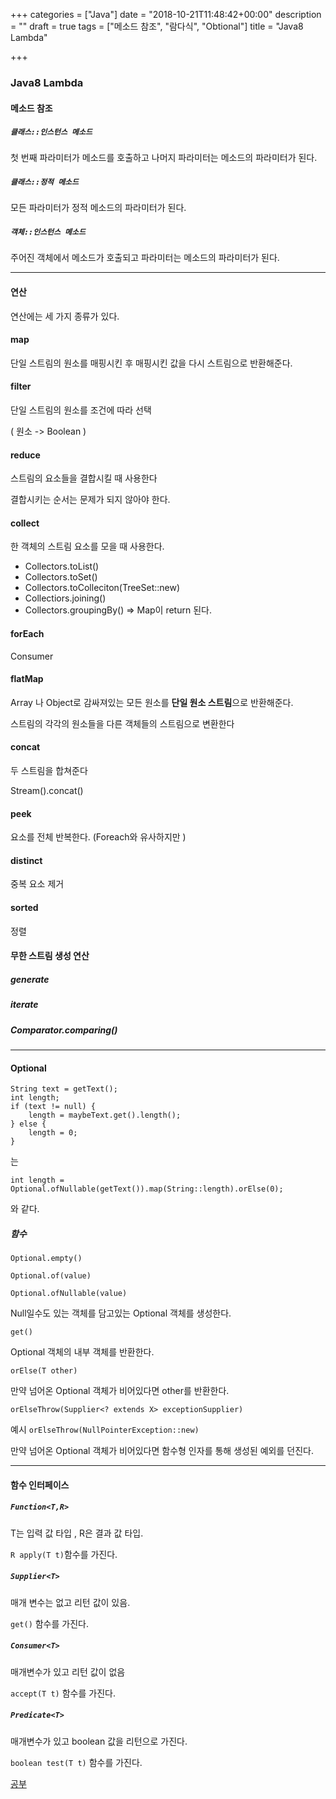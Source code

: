 +++
categories = ["Java"]
date = "2018-10-21T11:48:42+00:00"
description = ""
draft = true
tags = ["메소드 참조", "람다식", "Obtional"]
title = "Java8 Lambda"

+++
### Java8 Lambda

#### 메소드 참조

##### `클래스::인스턴스 메소드`

첫 번째 파라미터가 메소드를 호출하고 나머지 파라미터는 메소드의 파라미터가 된다.

##### `클래스::정적 메소드`

모든 파라미터가 정적 메소드의 파라미터가 된다.

##### `객체::인스턴스 메소드`

주어진 객체에서 메소드가 호출되고 파라미터는 메소드의 파라미터가 된다.

***

#### 연산

연산에는 세 가지 종류가 있다.

#### map

단일 스트림의 원소를 매핑시킨 후 매핑시킨 값을 다시 스트림으로 반환해준다.

#### filter

단일 스트림의 원소를 조건에 따라 선택

( 원소 -> Boolean )

#### reduce

스트림의 요소들을 결합시킬 때 사용한다

결합시키는 순서는 문제가 되지 않아야 한다.

#### collect

한 객체의 스트림 요소를 모을 때 사용한다.

* Collectors.toList()
* Collectors.toSet()
* Collectors.toColleciton(TreeSet::new)
* Collectiors.joining()
* Collectors.groupingBy() => Map이 return 된다.

#### forEach

Consumer

#### flatMap

Array 나 Object로 감싸져있는 모든 원소를 **단일 원소 스트림**으로 반환해준다.

스트림의 각각의 원소들을 다른 객체들의 스트림으로 변환한다

#### concat

두 스트림을 합쳐준다

Stream().concat()

#### peek

요소를 전체 반복한다. (Foreach와 유사하지만 )

#### distinct

중복 요소 제거

#### sorted

정렬

#### 무한 스트림 생성 연산

##### generate

##### iterate

##### Comparator.comparing()

***

#### Optional

    String text = getText();
    int length;
    if (text != null) {
    	length = maybeText.get().length();
    } else {
    	length = 0;
    }

는

    int length = Optional.ofNullable(getText()).map(String::length).orElse(0);

와 같다.

##### 함수

`Optional.empty()`

`Optional.of(value)`

`Optional.ofNullable(value)`

Null일수도 있는 객체를 담고있는 Optional 객체를 생성한다.

`get()`

Optional 객체의 내부 객체를 반환한다.

`orElse(T other)`

만약 넘어온 Optional 객체가 비어있다면 other를 반환한다.

`orElseThrow(Supplier<? extends X> exceptionSupplier)`

예시 `orElseThrow(NullPointerException::new)`

만약 넘어온 Optional 객체가 비어있다면 함수형 인자를 통해 생성된 예외를 던진다.

***

#### 함수 인터페이스

##### `Function<T,R>`

T는 입력 값 타입 , R은 결과 값 타입.

`R apply(T t)`함수를 가진다.

##### `Supplier<T>`

매개 변수는 없고 리턴 값이 있음.

`get()` 함수를 가진다.

##### `Consumer<T>`

매개변수가 있고 리턴 값이 없음

`accept(T t)` 함수를 가진다.

##### `Predicate<T>`

매개변수가 있고 boolean 값을 리턴으로 가진다.

`boolean test(T t)` 함수를 가진다.

[공부](https://blog.jooq.org/2015/02/05/top-10-easy-performance-optimisations-in-java/)